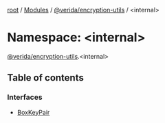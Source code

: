 [root](../README.md) / [Modules](../modules.md) / [@verida/encryption-utils](verida_encryption_utils.md) / <internal\>

# Namespace: <internal\>

[@verida/encryption-utils](verida_encryption_utils.md).<internal\>

## Table of contents

### Interfaces

- [BoxKeyPair](../interfaces/verida_encryption_utils._internal_.BoxKeyPair.md)
